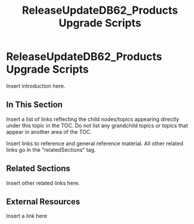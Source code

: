 ﻿---
title: ReleaseUpdateDB62_Products Upgrade Scripts
TOCTitle: ReleaseUpdateDB62_Products Upgrade Scripts
ms:assetid: ea6789d8-4885-4713-8247-56d63c88bbf1
ms:mtpsurl: https://msdn.microsoft.com/en-us/library/Dn702831(v=AX.60)
ms:contentKeyID: 65236286
ms.date: 05/18/2015
mtps_version: v=AX.60
---

# ReleaseUpdateDB62\_Products Upgrade Scripts 


Insert introduction here.

## In This Section

Insert a list of links reflecting the child nodes/topics appearing directly under this topic in the TOC. Do not list any grandchild topics or topics that appear in another area of the TOC.


Insert links to reference and general reference material. All other related links go in the "relatedSections" tag.

## Related Sections

Insert other related links here.

## External Resources

 Insert a link here

  


